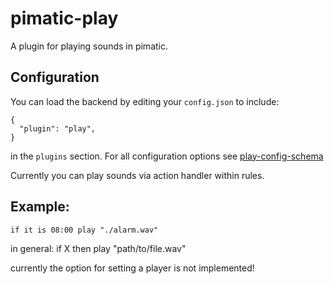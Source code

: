 pimatic-play
=======================

A plugin for playing sounds in pimatic.


Configuration
-------------
You can load the backend by editing your `config.json` to include:

    {
      "plugin": "play",
    }

in the `plugins` section. For all configuration options see 
[play-config-schema](play-config-schema.coffee)

Currently you can play sounds via action handler within rules.

Example:
--------

    if it is 08:00 play "./alarm.wav"

in general: if X then play "path/to/file.wav"

currently the option for setting a player is not implemented!